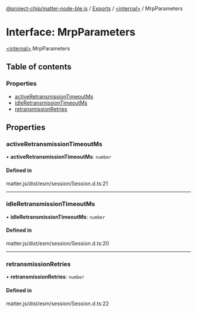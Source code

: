 [@project-chip/matter-node-ble.js](../README.md) / [Exports](../modules.md) / [\<internal\>](../modules/internal_.md) / MrpParameters

# Interface: MrpParameters

[\<internal\>](../modules/internal_.md).MrpParameters

## Table of contents

### Properties

- [activeRetransmissionTimeoutMs](internal_.MrpParameters.md#activeretransmissiontimeoutms)
- [idleRetransmissionTimeoutMs](internal_.MrpParameters.md#idleretransmissiontimeoutms)
- [retransmissionRetries](internal_.MrpParameters.md#retransmissionretries)

## Properties

### activeRetransmissionTimeoutMs

• **activeRetransmissionTimeoutMs**: `number`

#### Defined in

matter.js/dist/esm/session/Session.d.ts:21

___

### idleRetransmissionTimeoutMs

• **idleRetransmissionTimeoutMs**: `number`

#### Defined in

matter.js/dist/esm/session/Session.d.ts:20

___

### retransmissionRetries

• **retransmissionRetries**: `number`

#### Defined in

matter.js/dist/esm/session/Session.d.ts:22
